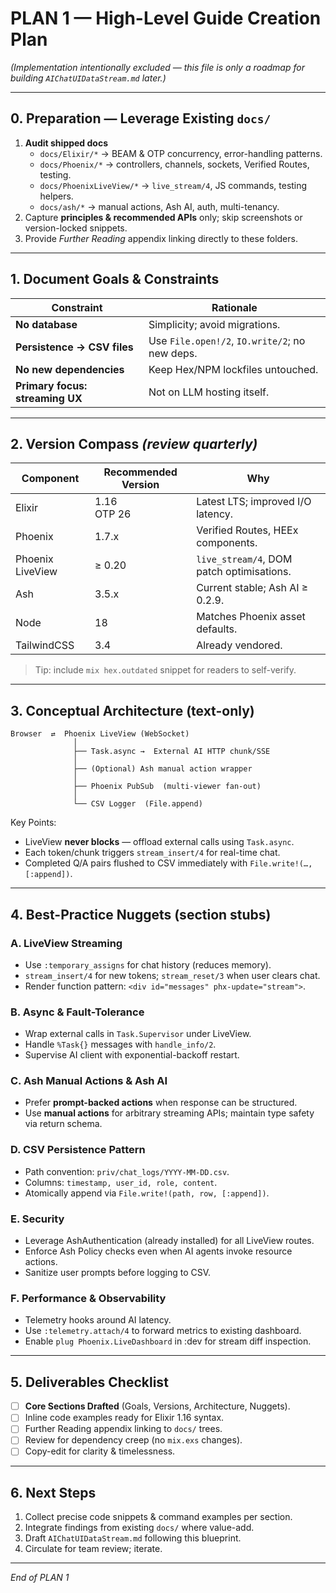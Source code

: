 # PLAN 1 — High-Level Guide Creation Plan

*(Implementation intentionally excluded — this file is only a roadmap for building `AIChatUIDataStream.md` later.)*

---
## 0. Preparation — Leverage Existing `docs/`

1. **Audit shipped docs**
   - `docs/Elixir/*` → BEAM & OTP concurrency, error-handling patterns.
   - `docs/Phoenix/*` → controllers, channels, sockets, Verified Routes, testing.
   - `docs/PhoenixLiveView/*` → `live_stream/4`, JS commands, testing helpers.
   - `docs/ash/*` → manual actions, Ash AI, auth, multi-tenancy.
2. Capture **principles & recommended APIs** only; skip screenshots or version-locked snippets.
3. Provide *Further Reading* appendix linking directly to these folders.

---
## 1. Document Goals & Constraints

| Constraint | Rationale |
|------------|-----------|
| **No database** | Simplicity; avoid migrations. |
| **Persistence → CSV files** | Use `File.open!/2`, `IO.write/2`; no new deps. |
| **No new dependencies** | Keep Hex/NPM lockfiles untouched. |
| **Primary focus: streaming UX** | Not on LLM hosting itself. |

---
## 2. Version Compass  *(review quarterly)*

| Component | Recommended Version | Why |
|-----------|--------------------|-----|
| Elixir | 1.16<br/>OTP 26 | Latest LTS; improved I/O latency. |
| Phoenix | 1.7.x | Verified Routes, HEEx components. |
| Phoenix LiveView | ≥ 0.20 | `live_stream/4`, DOM patch optimisations. |
| Ash | 3.5.x | Current stable; Ash AI ≥ 0.2.9. |
| Node | 18 | Matches Phoenix asset defaults. |
| TailwindCSS | 3.4 | Already vendored. |

> Tip: include `mix hex.outdated` snippet for readers to self-verify.

---
## 3. Conceptual Architecture (text-only)

```
Browser  ⇄  Phoenix LiveView (WebSocket)
              │
              ├── Task.async →  External AI HTTP chunk/SSE
              │
              ├── (Optional) Ash manual action wrapper
              │
              ├── Phoenix PubSub  (multi-viewer fan-out)
              │
              └── CSV Logger  (File.append)
```

Key Points:
- LiveView **never blocks** — offload external calls using `Task.async`.
- Each token/chunk triggers `stream_insert/4` for real-time chat.
- Completed Q/A pairs flushed to CSV immediately with `File.write!(…, [:append])`.

---
## 4. Best-Practice Nuggets (section stubs)

### A. LiveView Streaming
- Use `:temporary_assigns` for chat history (reduces memory).
- `stream_insert/4` for new tokens; `stream_reset/3` when user clears chat.
- Render function pattern: `<div id="messages" phx-update="stream">`.

### B. Async & Fault-Tolerance
- Wrap external calls in `Task.Supervisor` under LiveView.
- Handle `%Task{}` messages with `handle_info/2`.
- Supervise AI client with exponential-backoff restart.

### C. Ash Manual Actions & Ash AI
- Prefer **prompt-backed actions** when response can be structured.
- Use **manual actions** for arbitrary streaming APIs; maintain type safety via return schema.

### D. CSV Persistence Pattern
- Path convention: `priv/chat_logs/YYYY-MM-DD.csv`.
- Columns: `timestamp, user_id, role, content`.
- Atomically append via `File.write!(path, row, [:append])`.

### E. Security
- Leverage AshAuthentication (already installed) for all LiveView routes.
- Enforce Ash Policy checks even when AI agents invoke resource actions.
- Sanitize user prompts before logging to CSV.

### F. Performance & Observability
- Telemetry hooks around AI latency.
- Use `:telemetry.attach/4` to forward metrics to existing dashboard.
- Enable `plug Phoenix.LiveDashboard` in :dev for stream diff inspection.

---
## 5. Deliverables Checklist

- [ ] **Core Sections Drafted** (Goals, Versions, Architecture, Nuggets).
- [ ] Inline code examples ready for Elixir 1.16 syntax.
- [ ] Further Reading appendix linking to `docs/` trees.
- [ ] Review for dependency creep (no `mix.exs` changes).
- [ ] Copy-edit for clarity & timelessness.

---
## 6. Next Steps

1. Collect precise code snippets & command examples per section.
2. Integrate findings from existing `docs/` where value-add.
3. Draft `AIChatUIDataStream.md` following this blueprint.
4. Circulate for team review; iterate.

---
*End of PLAN 1*